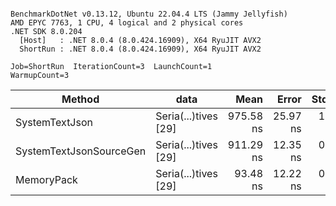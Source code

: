 ```

BenchmarkDotNet v0.13.12, Ubuntu 22.04.4 LTS (Jammy Jellyfish)
AMD EPYC 7763, 1 CPU, 4 logical and 2 physical cores
.NET SDK 8.0.204
  [Host]   : .NET 8.0.4 (8.0.424.16909), X64 RyuJIT AVX2
  ShortRun : .NET 8.0.4 (8.0.424.16909), X64 RyuJIT AVX2

Job=ShortRun  IterationCount=3  LaunchCount=1  
WarmupCount=3  

```
| Method                  | data                 | Mean      | Error    | StdDev   | Min       | Max       | Gen0   | Allocated |
|------------------------ |--------------------- |----------:|---------:|---------:|----------:|----------:|-------:|----------:|
| SystemTextJson          | Seria(...)tives [29] | 975.58 ns | 25.97 ns | 1.424 ns | 974.72 ns | 977.23 ns | 0.0038 |     464 B |
| SystemTextJsonSourceGen | Seria(...)tives [29] | 911.29 ns | 12.35 ns | 0.677 ns | 910.76 ns | 912.05 ns | 0.0067 |     568 B |
| MemoryPack              | Seria(...)tives [29] |  93.48 ns | 12.22 ns | 0.670 ns |  93.09 ns |  94.25 ns | 0.0014 |     120 B |
